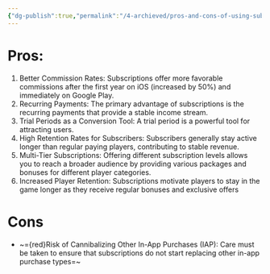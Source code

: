 ```yaml
---
{"dg-publish":true,"permalink":"/4-archieved/pros-and-cons-of-using-subscriptions/","tags":["gardenEntry"]}
---
```


# Pros: 
1. Better Commission Rates: Subscriptions offer more favorable commissions after the first year on iOS (increased by 50%) and immediately on Google Play.
2. Recurring Payments: The primary advantage of subscriptions is the recurring payments that provide a stable income stream.
3. Trial Periods as a Conversion Tool: A trial period is a powerful tool for attracting users.
4. High Retention Rates for Subscribers: Subscribers generally stay active longer than regular paying players, contributing to stable revenue.
5. Multi-Tier Subscriptions: Offering different subscription levels allows you to reach a broader audience by providing various packages and bonuses for different player categories.
6. Increased Player Retention: Subscriptions motivate players to stay in the game longer as they receive regular bonuses and exclusive offers
# Cons
- ~={red}Risk of Cannibalizing Other In-App Purchases (IAP): Care must be taken to ensure that subscriptions do not start replacing other in-app purchase types=~